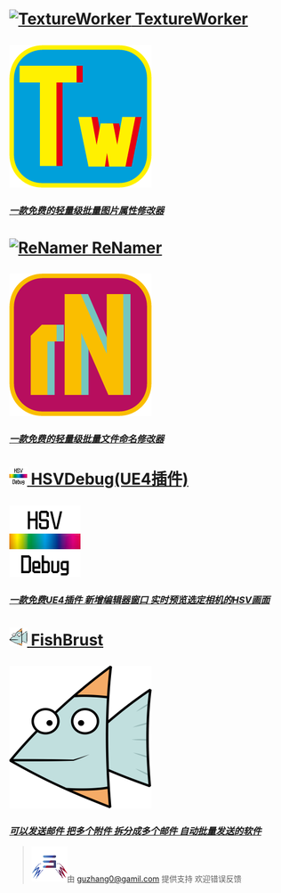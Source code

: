 # [![TextureWorker](TextureWorker.ico) TextureWorker](https://pmzeroskyline.github.io/TextureWorker/)

## [![TextureWorker](TextureWorker.png)](https://pmzeroskyline.github.io/TextureWorker/)

### [*一款免费的轻量级批量图片属性修改器*](https://pmzeroskyline.github.io/TextureWorker/)


# [![ReNamer](ReNamer.ico) ReNamer](https://pmzeroskyline.github.io/ReNamer/)

## [![TextureWorker](ReNamer.png)](https://pmzeroskyline.github.io/ReNamer/)

### [*一款免费的轻量级批量文件命名修改器* ](https://pmzeroskyline.github.io/ReNamer/)


# [![HSVDebug](HSVDebugIcon.png) HSVDebug(UE4插件)](https://pmzeroskyline.github.io/HSVDebugWidget/)

## [![TextureWorker](HSVDebug.png)](https://pmzeroskyline.github.io/HSVDebugWidget/)

### [*一款免费UE4插件 新增编辑器窗口 实时预览选定相机的HSV画面* ](https://pmzeroskyline.github.io/HSVDebugWidget/)

# [![ReNamer](FishBrust.ico) FishBrust](https://pmzeroskyline.github.io/FishBrust/)

## [![TextureWorker](FishBrust.png)](https://pmzeroskyline.github.io/FishBrust/)

### [*可以发送邮件 把多个附件 拆分成多个邮件 自动批量发送的软件* ](https://pmzeroskyline.github.io/FishBrust/)



> ![TextureWorker](icon.png)由 [guzhang0@gamil.com](https://github.com/PMZeroSkyline) 提供支持 欢迎错误反馈
